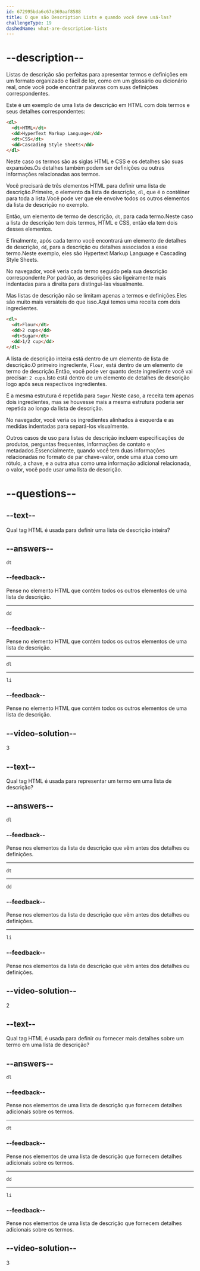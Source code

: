 ```yaml
---
id: 672995bda6c67e369aaf8588
title: O que são Description Lists e quando você deve usá-las?
challengeType: 19
dashedName: what-are-description-lists
---
```


# --description--

Listas de descrição são perfeitas para apresentar termos e definições em um formato organizado e fácil de ler, como em um glossário ou dicionário real, onde você pode encontrar palavras com suas definições correspondentes.

Este é um exemplo de uma lista de descrição em HTML com dois termos e seus detalhes correspondentes:

```html
<dl>
  <dt>HTML</dt>
  <dd>HyperText Markup Language</dd>
  <dt>CSS</dt>
  <dd>Cascading Style Sheets</dd>
</dl>
```

Neste caso os termos são as siglas HTML e CSS e os detalhes são suas expansões.Os detalhes também podem ser definições ou outras informações relacionadas aos termos.

Você precisará de três elementos HTML para definir uma lista de descrição.Primeiro, o elemento da lista de descrição, `dl`, que é o contêiner para toda a lista.Você pode ver que ele envolve todos os outros elementos da lista de descrição no exemplo.

Então, um elemento de termo de descrição, `dt`, para cada termo.Neste caso a lista de descrição tem dois termos, HTML e CSS, então ela tem dois desses elementos.

E finalmente, após cada termo você encontrará um elemento de detalhes de descrição, `dd`, para a descrição ou detalhes associados a esse termo.Neste exemplo, eles são Hypertext Markup Language e Cascading Style Sheets.

No navegador, você veria cada termo seguido pela sua descrição correspondente.Por padrão, as descrições são ligeiramente mais indentadas para a direita para distingui-las visualmente.

Mas listas de descrição não se limitam apenas a termos e definições.Eles são muito mais versáteis do que isso.Aqui temos uma receita com dois ingredientes.

```html
<dl>
  <dt>Flour</dt>
  <dd>2 cups</dd>
  <dt>Sugar</dt>
  <dd>1/2 cup</dd>
</dl>
```

A lista de descrição inteira está dentro de um elemento de lista de descrição.O primeiro ingrediente, `Flour`, está dentro de um elemento de termo de descrição.Então, você pode ver quanto deste ingrediente você vai precisar: `2 cups`.Isto está dentro de um elemento de detalhes de descrição logo após seus respectivos ingredientes.

E a mesma estrutura é repetida para `Sugar`.Neste caso, a receita tem apenas dois ingredientes, mas se houvesse mais a mesma estrutura poderia ser repetida ao longo da lista de descrição.

No navegador, você veria os ingredientes alinhados à esquerda e as medidas indentadas para separá-los visualmente.

Outros casos de uso para listas de descrição incluem especificações de produtos, perguntas frequentes, informações de contato e metadados.Essencialmente, quando você tem duas informações relacionadas no formato de par chave-valor, onde uma atua como um rótulo, a chave, e a outra atua como uma informação adicional relacionada, o valor, você pode usar uma lista de descrição.

# --questions--

## --text--

Qual tag HTML é usada para definir uma lista de descrição inteira?

## --answers--

`dt`

### --feedback--

Pense no elemento HTML que contém todos os outros elementos de uma lista de descrição.

---

`dd`

### --feedback--

Pense no elemento HTML que contém todos os outros elementos de uma lista de descrição.

---

`dl`

---

`li`

### --feedback--

Pense no elemento HTML que contém todos os outros elementos de uma lista de descrição.

## --video-solution--

3

## --text--

Qual tag HTML é usada para representar um termo em uma lista de descrição?

## --answers--

`dl`

### --feedback--

Pense nos elementos da lista de descrição que vêm antes dos detalhes ou definições.

---

`dt`

---

`dd`

### --feedback--

Pense nos elementos da lista de descrição que vêm antes dos detalhes ou definições.

---

`li`

### --feedback--

Pense nos elementos da lista de descrição que vêm antes dos detalhes ou definições.

## --video-solution--

2

## --text--

Qual tag HTML é usada para definir ou fornecer mais detalhes sobre um termo em uma lista de descrição?

## --answers--

`dl`

### --feedback--

Pense nos elementos de uma lista de descrição que fornecem detalhes adicionais sobre os termos.

---

`dt`

### --feedback--

Pense nos elementos de uma lista de descrição que fornecem detalhes adicionais sobre os termos.

---

`dd`

---

`li`

### --feedback--

Pense nos elementos de uma lista de descrição que fornecem detalhes adicionais sobre os termos.

## --video-solution--

3
